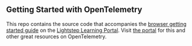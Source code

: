 ## Getting Started with OpenTelemetry
This repo contains the source code that accompanies the [browser getting started guide](https://docs.lightstep.com/otel/js-getting-started-with-opentelemetry) on the [Lightstep Learning Portal](https://docs.lightstep.com/otel/what-is-opentelemetry). 
Visit [the portal](https://docs.lightstep.com/otel/what-is-opentelemetry) for this and other great resources on OpenTelemetry.


